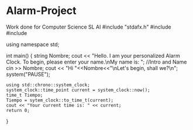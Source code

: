 # Alarm-Project
Work done for Computer Science SL AI
#include "stdafx.h"
#include <iostream>
#include<string>

using namespace std;

int main()
{
	string Nombre;
	cout << "Hello. I am your personalized Alarm Clock. To begin, please enter your name.\nMy name is: "; //Intro and Name
	cin >> Nombre;
	cout << "Hi "<<Nombre<<"\nLet's begin, shall we?\n";
	system("PAUSE");

	using std::chrono::system_clock;
	system_clock::time_point current = system_clock::now();
	time_t Tiempo;
	Tiempo = sytem_clock::to_time_t(current);
	cout << "Your current time is: " << current;
    return 0;
}

